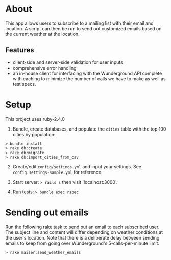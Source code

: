 # About
This app allows users to subscribe to a mailing list with their email and location. A script can then be run to send out customized emails based on the current weather at the location.

## Features

- client-side and server-side validation for user inputs
- comprehensive error handling
- an in-house client for interfacing with the Wunderground API complete with caching to minimize the number of calls we have to make as well as test specs.


# Setup
This project uses ruby-2.4.0

1. Bundle, create databases, and populate the `cities` table with the top 100 cities by population:

  ```
  > bundle install
  > rake db:create
  > rake db:migrate
  > rake db:import_cities_from_csv
  ```

2. Create/edit `config/settings.yml` and input your settings. See `config.settings-sample.yml` for reference.

3. Start server: `> rails s` then visit 'localhost:3000'.

4. Run tests: `> bundle exec rspec`


# Sending out emails
Run the following rake task to send out an email to each subscribed user. The subject line and content will differ depending on weather conditions at the user's location. Note that there is a deliberate delay between sending emails to keep from going over Wunderground's 5-calls-per-minute limit.

```
> rake mailer:send_weather_emails
```

